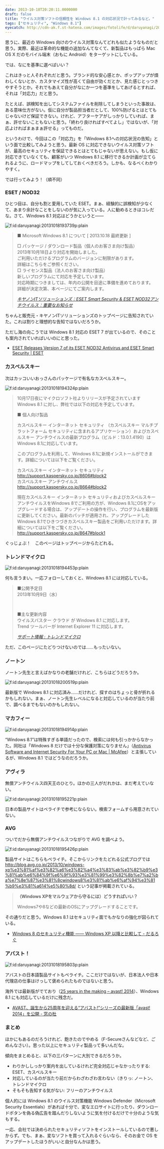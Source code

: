 ```yaml
---
date: 2013-10-18T20:20:11.0000000
draft: false
title: "ウイルス対策ソフトの信頼性を Windows 8.1 の対応状況で計ってみるなど。"
tags: ["セキュリティ", "Windows 8.1"]
eyecatch: http://cdn-ak.f.st-hatena.com/images/fotolife/d/daruyanagi/20131018/20131018193739.png
---
```

<p>思うに、最近の Windows 向けのウイルス対策なんてどれも似たようなものだと思う。実際、最近は革命的な機能の追加なんてなくて、新製品はもっぱら Mac OS X だのモバイル端末（おもに Android）をターゲットにしている。</p><p>では、なにを基準に選べばいい？</p><p>これはきっと人それぞれだと思う。ブランド的な安心感とか、ポップアップが煩わしくないとか、カスタマイズ性が高くて自由が効くだとか、見た感じとっつきやすそうとか。それでもあえて自分がなにか一つを基準をしてあげるとすれば、それは「対応力」だと思う。</p><p>たとえば、誤検知を出してシステムファイルを削除してしまうといった事故は、ある意味仕方がない。仮に自分が製品担当者だとして、100%防げるとはとてもじゃないけど保証できない。けれど、アフターケアがしっかりしていれば、まぁ、許せないこともないと思う。「終わり良ければすべてよし」ではないが、「対応よければまぁまぁ許せる」ってものだ。</p><p>というわけで、今回はこの「対応力」を「Windows 8.1への対応状況の告知」という面で比較してみようと思う。最新 OS に対応できないウイルス対策ソフトが、最高のセキュリティを保証できるとはとてもじゃないが思えない。もし仮に対応できていなくても、顧客がいつ Windows 8.1 に移行できるか計画が立てられるように、ロードマップをしてしておくべきだろう。しかも、なるべくわかりやすく。</p><p>では行ってみよう！（順不同）</p>

<div class="section">
<h3>ESET / NOD32</h3>
<p>ひとつ目は、自分も割と愛用していた ESET。まぁ、経験的に誤検知が少なくて、あまり余計なことをしないのが気に入っている。人に勧めるときはコレだな。さて、Windows 8.1 対応はどうかというと――</p><p><span itemscope itemtype="http://schema.org/Photograph"><img src="20131018193739.png" alt="f:id:daruyanagi:20131018193739p:plain" title="f:id:daruyanagi:20131018193739p:plain" class="hatena-fotolife" itemprop="image"></span><br />
</p>

<blockquote cite="http://canon-its.jp/supp/eset/notify20130917.html">
<p>■ Microsoft Windows 8.1 について [ 2013.10.18 最終更新 ]</p><p>□ パッケージ / ダウンロード製品（個人のお客さま向け製品）<br />
2013年10月18日より対応を開始しました。<br />
ご利用いただけるプログラムのバージョンに制限があります。<br />
詳細はこちらをご参照ください。<br />
□ ライセンス製品（法人のお客さま向け製品）<br />
新しいプログラムにて対応を予定しています。<br />
対応時期につきましては、年内の公開を目途に準備を進めております。<br />
詳細が決定次第、本ページにてご案内します。</p>

<cite><a href="http://canon-its.jp/supp/eset/notify20130917.html">&#x30AD;&#x30E4;&#x30CE;&#x30F3;IT&#x30BD;&#x30EA;&#x30E5;&#x30FC;&#x30B7;&#x30E7;&#x30F3;&#x30BA;&#xFF1A;ESET Smart Security &amp; ESET NOD32&#x30A2;&#x30F3;&#x30C1;&#x30A6;&#x30A4;&#x30EB;&#x30B9;&#xFF1A;&#x91CD;&#x8981;&#x306A;&#x304A;&#x77E5;&#x3089;&#x305B;</a></cite>
</blockquote>
<p>ちゃんと販売元・キヤノンITソリューションズのトップページに告知されていた。これは割りと理想的な告知ではないだろうか。</p><p>ただし海の向こうでは Windows 8.1 対応の ESET 7 が出ているので、そのことも案内されていればいいのにと思った。</p>

<ul>
<li><a href="http://www.eset.com/int/about/press/articles/article/eset-releases-version-7-of-its-eset-nod32-antivirus-and-eset-smart-security/">ESET Releases Version 7 of its ESET NOD32 Antivirus and ESET Smart Security | ESET</a></li>
</ul>
</div>

<div class="section">
<h3>カスペルスキー</h3>
<p>次はカッコいいおっさんのパッケージで有名なカスペルスキー。</p><p><span itemscope itemtype="http://schema.org/Photograph"><img src="20131018194324.png" alt="f:id:daruyanagi:20131018194324p:plain" title="f:id:daruyanagi:20131018194324p:plain" class="hatena-fotolife" itemprop="image"></span><br />
</p>

<blockquote cite="http://www.kaspersky.co.jp/news?id=207585862">
<p>10月17日夜にマイクロソフト社よりリリースが予定されています Windows 8.1 に対し、弊社では以下の対応を予定しています。</p><p>■ 個人向け製品</p><p>カスペルスキー インターネット セキュリティ （カスペルスキー マルチプラットフォーム セキュリティに含まれるアプリケーション）およびカスペルスキー アンチウイルスの最新プログラム（ビルド：13.0.1.4190）はWindows 8.1に対応しています。</p><p>このプログラムを利用して、Windows 8.1に新規インストールができます。詳細については以下をご覧ください。</p><p>カスペルスキー インターネット セキュリティ <br />
<a href="http://support.kaspersky.co.jp/8606#block2">http://support.kaspersky.co.jp/8606#block2</a><br />
カスペルスキー アンチウイルス<br />
<a href="http://support.kaspersky.co.jp/8664#block2">http://support.kaspersky.co.jp/8664#block2</a></p><p>現在カスペルスキー インターネット セキュリティおよびカスペルスキー アンチウイルスをWindows 8でご利用の方が、Windows 8.1にOSをアップグレードする場合は、アップデートの操作を行い、プログラムを最新版に更新してください。最新のパッチが適用され、アップグレードしたWindows 8.1でひきつづきカスペルスキー製品をご利用いただけます。詳細については以下をご覧ください。<br />
<a href="http://support.kaspersky.co.jp/8647#block1">http://support.kaspersky.co.jp/8647#block1</a></p>

<cite><a href="http://www.kaspersky.co.jp/news?id=207585862"></a></cite>
</blockquote>
<p>ぐっじょぶ！　このページはトップページからたどれる。</p>

</div>
<div class="section">
<h3>トレンドマイクロ</h3>
<p><span itemscope itemtype="http://schema.org/Photograph"><img src="20131018194453.png" alt="f:id:daruyanagi:20131018194453p:plain" title="f:id:daruyanagi:20131018194453p:plain" class="hatena-fotolife" itemprop="image"></span></p><p>何も言うまい。一応フォローしておくと、Windows 8.1 には対応している。</p>

<blockquote cite="http://www.trendmicro.co.jp/support/news.asp?id=2016">
<p>■公開予定日<br />
2013年10月9日（水）</p><br />
<p>■主な更新内容<br />
ウイルスバスター クラウド が Windows 8.1 に対応します。 <br />
Trend ツールバーが Internet Explorer 11 に対応します。 </p>

<cite><a href="http://www.trendmicro.co.jp/support/news.asp?id=2016">&#x30B5;&#x30DD;&#x30FC;&#x30C8;&#x60C5;&#x5831; : &#x30C8;&#x30EC;&#x30F3;&#x30C9;&#x30DE;&#x30A4;&#x30AF;&#x30ED;</a></cite>
</blockquote>
<p>ただ、このページにたどりつけないのでは……もったいない。</p>

</div>
<div class="section">
<h3>ノートン</h3>
<p>ノートン先生と言えばかなりの老舗だけれど、こちらはどうだろうか。</p><p><span itemscope itemtype="http://schema.org/Photograph"><img src="20131018200519.png" alt="f:id:daruyanagi:20131018200519p:plain" title="f:id:daruyanagi:20131018200519p:plain" class="hatena-fotolife" itemprop="image"></span></p><p>最新版で Windows 8.1 に対応済み……だけれど、探すのはちょっと骨が折れるかもしれない。まぁ、ノートン先生レベルになると対応しているのが当たり前で、調べるまでもないのかもしれない。</p>

</div>
<div class="section">
<h3>マカフィー</h3>
<p><span itemscope itemtype="http://schema.org/Photograph"><img src="20131018194914.png" alt="f:id:daruyanagi:20131018194914p:plain" title="f:id:daruyanagi:20131018194914p:plain" class="hatena-fotolife" itemprop="image"></span></p><p>“Windows 8.1”は特殊すぎる単語だったので、検索には何も引っかからなかった。同社は「Windows 8 だけでは十分な保護対策になりません」（<a href="http://home.mcafee.com/Root/StdLandingPage.aspx?Lpname=win8_defender">Antivirus Software and Internet Security For Your PC or Mac | McAfee</a>）と主張しているが、Windows 8.1 ではどうなのだろうか。</p>

</div>
<div class="section">
<h3>アヴィラ</h3>
<p>無償アンチウイルス四天王のひとり。ほかの三人がだれかは、まだ考えていない。</p><p><span itemscope itemtype="http://schema.org/Photograph"><img src="20131018195221.png" alt="f:id:daruyanagi:20131018195221p:plain" title="f:id:daruyanagi:20131018195221p:plain" class="hatena-fotolife" itemprop="image"></span></p><p>日本の製品サイトはペライチで参考にならない。検索フォームすら用意されていない。</p>

</div>
<div class="section">
<h3>AVG</h3>
<p>ついでだから無償アンチウイルスつながりで AVG を調べよう。</p><p><span itemscope itemtype="http://schema.org/Photograph"><img src="20131018195426.png" alt="f:id:daruyanagi:20131018195426p:plain" title="f:id:daruyanagi:20131018195426p:plain" class="hatena-fotolife" itemprop="image"></span></p><p>製品サイトはこちらもペライチ。そこからリンクをたどれる公式ブログでは <a href="http://blog.avg.co.jp/2013/10/windows-xp%e3%81%af%e3%82%a6%e3%82%a4%e3%83%ab%e3%82%b9%e3%81%ab%e6%84%9f%e6%9f%93%e3%81%99%e3%82%8b%e7%a2%ba%e7%8e%87%e3%81%8cwindows8%e3%81%ab%e6%af%94%e3%81%b9%e3%81%a614%e5%80%8d/">http://blog.avg.co.jp/2013/10/windows-xp%e3%81%af%e3%82%a6%e3%82%a4%e3%83%ab%e3%82%b9%e3%81%ab%e6%84%9f%e6%9f%93%e3%81%99%e3%82%8b%e7%a2%ba%e7%8e%87%e3%81%8cwindows8%e3%81%ab%e6%af%94%e3%81%b9%e3%81%a614%e5%80%8d/</a> という記事が掲載されている。</p>

<blockquote>
<p><b>（Windows XPをマルウェアから守るには）どうすればいい？</b></p><p>Windows7や8などの最新のOSにアップグレードすることです。</p>

</blockquote>
<p>その通りだと思う。Windows 8.1 はセキュリティ面でもかなりの強化が図られている。</p>

<ul>
<li><a href="https://blog.daruyanagi.jp/entry/2013/03/08/123936">Windows 8 &#x306E;&#x30BB;&#x30AD;&#x30E5;&#x30EA;&#x30C6;&#x30A3;&#x6A5F;&#x80FD; &#x2015;&#x2015; Windows XP &#x4EE5;&#x964D;&#x3068;&#x6BD4;&#x8F03;&#x3057;&#x3066; - &#x3060;&#x308B;&#x308D;&#x3050;</a></li>
</ul>
</div>
<div class="section">
<h3>アバスト！</h3>
<p><span itemscope itemtype="http://schema.org/Photograph"><img src="20131018195803.png" alt="f:id:daruyanagi:20131018195803p:plain" title="f:id:daruyanagi:20131018195803p:plain" class="hatena-fotolife" itemprop="image"></span></p><p>アバストの日本語製品サイトもペライチ。ここだけではないが、日本法人や日本代理店の仕事はけっして褒められたものではないと思う。</p><p>海外では最新版がでており（<a href="https://blog.avast.com/2013/10/15/25-years-in-the-making-avast-2014/">25 years in the making &ndash; avast! 2014</a>）、Windows 8.1 にも対応しているだけに残念だ。</p>

<ul>
<li><a href="http://www.forest.impress.co.jp/docs/news/20131016_619690.html">AVAST&#x3001;&#x8A95;&#x751F;&#x304B;&#x3089;25&#x5468;&#x5E74;&#x3092;&#x8FCE;&#x3048;&#x308B;&ldquo;&#x30A2;&#x30D0;&#x30B9;&#x30C8;!&rdquo;&#x30B7;&#x30EA;&#x30FC;&#x30BA;&#x306E;&#x6700;&#x65B0;&#x7248;&#x300C;avast! 2014&#x300D;&#x3092;&#x516C;&#x958B; - &#x7A93;&#x306E;&#x675C;</a></li>
</ul>
</div>
<div class="section">
<h3>まとめ</h3>
<p>ほかにもあるのだろうけれど、飽きたのでやめる（F-Secureさんなどなど、ごめんなさい）。思った以上にセキュリティ製品って多いんだな。</p><p>傾向をまとめると、以下の三パターンに大別できるだろうか。</p>

<ul>
<li>わりかししっかり案内を出しているけれど完全対応じゃなかったりする: ESET、カスペルスキー</li>
<li>対応しているのが当たり前だからわざわざわ言わない（きりっ: ノートン、トレンドマイクロ</li>
<li>そもそも告知する気がない: フリーのアンチウイルス</li>
</ul><p>個人的には Windows 8.1 のウイルス対策機能 Windows Defender（Microsoft Security Essentials）があれば十分で、変なエロサイトに行ったり、ダウンロードボタンを偽る偽広告を踏んだりしないように気を付けるだけで十分のような気もする。</p><p>一応、会社では決められたセキュリティソフトをインストールしているので悪しからず。でも、まぁ、変なソフトを買って入れるぐらいなら、そのお金で OS をアップデートしたほうがいいと自分なんかは思う。</p>

</div>